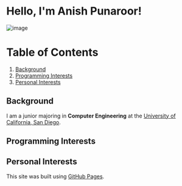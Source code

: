 # Hello, I'm Anish Punaroor!

![image](https://user-images.githubusercontent.com/11761356/134826327-28204cd6-9ef4-480e-843b-bc596e7e9364.png)

# Table of Contents
1. [Background](#Background)
2. [Programming Interests](#Programming-Interests)
3. [Personal Interests](#Personal-Interests)


## Background
I am a junior majoring in **Computer Engineering** at the [University of California, San Diego](https://ucsd.edu/). 

## Programming Interests


## Personal Interests


This site was built using [GitHub Pages](https://pages.github.com/).